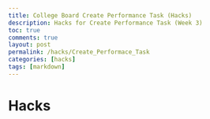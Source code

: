 ```yaml
---
title: College Board Create Performance Task (Hacks)
description: Hacks for Create Performance Task (Week 3) 
toc: true
comments: true
layout: post
permalink: /hacks/Create_Performace_Task
categories: [hacks]
tags: [markdown]
---
```


# Hacks